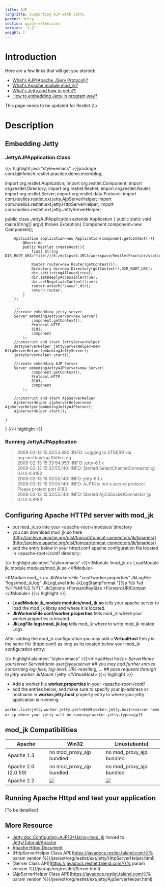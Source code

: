 ```yaml
---
title: AJP
longTitle: Supporting AJP with Jetty
parent: Jetty
section: guide-extensions
version: '2.2'
weight: 1
---
```

# Introduction

Here are a few links that will get you started:

-   [What's AJP(Apache JServ Protocol)?](http://en.wikipedia.org/wiki/Apache_JServ_Protocol)
-   [What's Apache module  mod\_jk?](http://tomcat.apache.org/connectors-doc/webserver_howto/apache.html)
-   [What's Jetty,and how to get it?!](http://www.eclipse.org/jetty/)
-   [How to embedding Jetty in program way?](http://wiki.eclipse.org/Jetty/Tutorial/Embedding_Jetty)

This page needs to be updated for Restlet 2.x

# Description

## Embedding Jetty

### JettyAJPApplication.Class

{{< highlight java "style=emacs" >}}package com.bjinfotech.restlet.practice.demo.microblog;

import org.restlet.Application;
import org.restlet.Component;
import org.restlet.Directory;
import org.restlet.Restlet;
import org.restlet.Router;
import org.restlet.Server;
import org.restlet.data.Protocol;
import com.noelios.restlet.ext.jetty.AjpServerHelper;
import com.noelios.restlet.ext.jetty.HttpServerHelper;
import com.noelios.restlet.ext.jetty.JettyServerHelper;

public class JettyAJPApplication extends Application {
    public static void main(String[] argv) throws Exception{
        Component component=new Component();

        Application application=new Application(component.getContext()){
            @Override
            public Restlet createRoot(){
                final String DIR_ROOT_URI="file:///E:/eclipse3.1RC3/workspace/RestletPractice/static_files/";

                Router router=new Router(getContext());
                Directory dir=new Directory(getContext(),DIR_ROOT_URI);
                dir.setListingAllowed(true);
                dir.setDeeplyAccessible(true);
                dir.setNegotiateContent(true);
                router.attach("/www/",dir);
                return router;
            }
        };

        ...
        //create embedding jetty server
        Server embedingJettyServer=new Server(
                component.getContext(),
                Protocol.HTTP,
                8182,
                component
            );
        //construct and start JettyServerHelper
        JettyServerHelper jettyServerHelper=new HttpServerHelper(embedingJettyServer);
        jettyServerHelper.start();

        //create embedding AJP Server
        Server embedingJettyAJPServer=new Server(
                component.getContext(),
                Protocol.HTTP,
                8183,
                component
            );

        //construct and start AjpServerHelper
        AjpServerHelper ajpServerHelper=new AjpServerHelper(embedingJettyAJPServer);
        ajpServerHelper.start();

    }
}
{{</ highlight >}}

### Running JettyAJPApplication

> 2008-02-13 15:33:54.890::INFO:  Logging to STDERR via
> org.mortbay.log.StdErrLog\
>  2008-02-13 15:33:54.953::INFO:  jetty-6.1.x\
>  2008-02-13 15:33:55.140::INFO:  Started SelectChannelConnector @
> 0.0.0.0:8182 \
>  2008-02-13 15:33:55.140::INFO:  jetty-6.1.x\
>  2008-02-13 15:33:55.140::INFO:  AJP13 is not a secure protocol.
> Please protect port 8183\
>  2008-02-13 15:33:55.140::INFO:  Started Ajp13SocketConnector @
> 0.0.0.0:8183

## Configuring Apache HTTPd server with mod\_jk

-   put mod\_jk.so into your \<apache-root\>/modules/ directory
-   you can download mod\_jk.so here
    [http://archive.apache.org/dist/tomcat/tomcat-connectors/jk/binaries/](http://archive.apache.org/dist/tomcat/tomcat-connectors/jk/binaries/)
-   add the entry below in your httpd.conf apache configuration file
    located in \<apache-root\>/conf/ directory:

{{< highlight plaintext "style=emacs" >}}&lt;IfModule !mod_jk.c&gt;
     LoadModule jk_module  modules/mod_jk.so
&lt;/IfModule&gt;

&lt;IfModule mod_jk.c&gt;
     JkWorkersFile &quot;conf/worker.properties&quot;
     JkLogFile &quot;logs/mod_jk.log&quot;
     JkLogLevel info
     JkLogStampFormat &quot;[%a %b %d %H:%M:%S %Y] &quot;
     JkOptions +ForwardKeySize +ForwardURICompat
&lt;/IfModule&gt;
{{</ highlight >}}

-   **LoadModule jk\_module modules/mod\_jk.so** tells your apache
    server to load the mod\_jk libray and where it is located.
-   **JkWorkersFile conf/worker.properties** tells mod\_jk where your
    worker.properties is located.
-   **JkLogFile logs/mod\_jk.log** tells mod\_jk where to write mod\_jk
    related Logs.

After adding the mod\_jk configuration you may add a **VirtualHost**
Entry in the same file (httpd.conf) as long as its located below your
mod\_jk configuration entry:

{{< highlight plaintext "style=emacs" >}}&lt;VirtualHost host:*&gt;
     ServerName yourserver
      ServerAdmin user@yourserver
      ## you may add further entries concerning log-files, log-level, URL-rewriting, ...
      ## pass requests through to jetty worker
JkMount /* jetty
&lt;/VirtualHost&gt;
{{</ highlight >}}
-   Add a worker file **worker.properties** in your
    \<apache-root\>/conf/
-   add the entries below, and make sure to specify your ip-address or
    hostname in **worker.jetty.host** property entry to where your jetty
    application is runnning

 `worker.list=jetty`
 `worker.jetty.port=8009`
 `worker.jetty.host=<server name or ip where your jetty will be running>`
 `worker.jetty.type=ajp13`

## mod\_jk Compatibilities


Apache | Win32 | Linux(ubuntu)
------ | ----- | -------------
Apache 1.3 | no mod_proxy_ajp bundled |no mod_proxy_ajp bundled
Apache 2.0 (2.0.59) | no mod_proxy_ajp bundled | no mod_proxy_ajp bundled
Apache 2.2 | ![](/images/icons/8/puce.png) | ![](/images/icons/8/puce.png)

## Running Apache Httpd and test your application

[To be detailled]

## More Resource

* [Jetty doc:Configuring+AJP13+Using+mod\_jk](http://docs.codehaus.org/display/JETTY/Configuring+AJP13+Using+mod_jk) moved to [Jetty/Tutorial/Apache](http://wiki.eclipse.org/Jetty/Tutorial/Apache)
* [Apache Httpd Document](http://httpd.apache.org/docs/)
* [HttpServerHelper Class API](https://javadocs.restlet.talend.com/{{% param version %}}/jse/ext/org/restlet/ext/jetty/HttpServerHelper.html)
* [Server Class API](https://javadocs.restlet.talend.com/{{% param version %}}/jse/api/org/restlet/Server.html)
* [AjpServerHelper Class API](https://javadocs.restlet.talend.com/{{% param version %}}/jse/ext/org/restlet/ext/jetty/AjpServerHelper.html)
